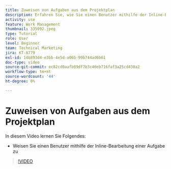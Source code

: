 ```yaml
---
title: Zuweisen von Aufgaben aus dem Projektplan
description: Erfahren Sie, wie Sie einen Benutzer mithilfe der Inline-Bearbeitung in einem [!DNL  Workfront] Projekt.
activity: use
feature: Work Management
thumbnail: 335092.jpeg
type: Tutorial
role: User
level: Beginner
team: Technical Marketing
jira: KT-8779
exl-id: 14b893d4-e3bb-4e5d-a06b-99b744ad6b61
doc-type: video
source-git-commit: ec82cd0aafb89df7b3c46eb716faf3a25cd438a2
workflow-type: tm+mt
source-wordcount: '44'
ht-degree: 0%

---
```


# Zuweisen von Aufgaben aus dem Projektplan

In diesem Video lernen Sie Folgendes:

* Weisen Sie einen Benutzer mithilfe der Inline-Bearbeitung einer Aufgabe zu

>[!VIDEO](https://video.tv.adobe.com/v/335092/?quality=12&learn=on)

<!---
learn more urls:
Notifications: Information about work assigned to me
Assign tasks
Personal time overview
Make smart assignments
Modify multiple user assignments in a task list
--->
